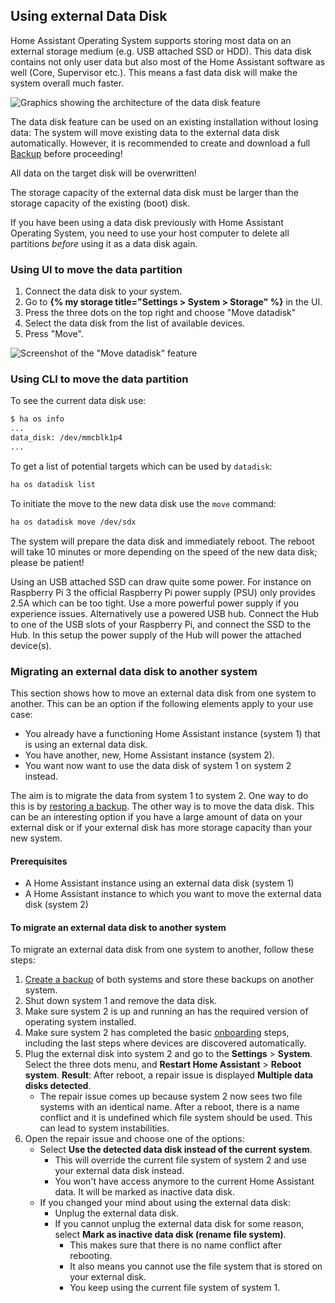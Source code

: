 ## Using external Data Disk

Home Assistant Operating System supports storing most data on an external storage medium (e.g. USB attached SSD or HDD). This data disk contains not only user data but also most of the Home Assistant software as well (Core, Supervisor etc.). This means a fast data disk will make the system overall much faster.

![Graphics showing the architecture of the data disk feature](/images/haos/usb-data-disk.png)

The data disk feature can be used on an existing installation without losing data: The system will move existing data to the external data disk automatically. However, it is recommended to create and download a full <a href="#backups">Backup</a> before proceeding!

<div class='note warning'>

  All data on the target disk will be overwritten!

</div>

<div class='note'>

  The storage capacity of the external data disk must be larger than the storage capacity of the existing (boot) disk.

</div>

<div class='note'>

  If you have been using a data disk previously with Home Assistant Operating System, you need to use your host computer to delete all partitions *before* using it as a data disk again.

</div>

### Using UI to move the data partition

1. Connect the data disk to your system.
2. Go to **{% my storage title="Settings > System > Storage" %}** in the UI.
3. Press the three dots on the top right and choose "Move datadisk"
4. Select the data disk from the list of available devices.
5. Press "Move".

![Screenshot of the "Move datadisk" feature](/images/screenshots/move-datadisk.png)

### Using CLI to move the data partition

To see the current data disk use:

```sh
$ ha os info
...
data_disk: /dev/mmcblk1p4
...
```

To get a list of potential targets which can be used by `datadisk`:

```sh
ha os datadisk list
```

To initiate the move to the new data disk use the `move` command:

```sh
ha os datadisk move /dev/sdx
```

The system will prepare the data disk and immediately reboot. The reboot will take 10 minutes or more depending on the speed of the new data disk; please be patient!

<div class='note'>

Using an USB attached SSD can draw quite some power. For instance on Raspberry Pi 3 the official Raspberry Pi power supply (PSU) only provides 2.5A which can be too tight. Use a more powerful power supply if you experience issues. Alternatively use a powered USB hub. Connect the Hub to one of the USB slots of your Raspberry Pi, and connect the SSD to the Hub. In this setup the power supply of the Hub will power the attached device(s).

</div>

### Migrating an external data disk to another system

This section shows how to move an external data disk from one system to another.
This can be an option if the following elements apply to your use case:

- You already have a functioning Home Assistant instance (system 1) that is using an external data disk.
- You have another, new, Home Assistant instance (system 2).
- You want now want to use the data disk of system 1 on system 2 instead.

The aim is to migrate the data from system 1 to system 2. One way to do this is by [restoring a backup](/common-tasks/os/#restoring-a-backup). The other way is to move the data disk. This can be an interesting option if you have a large amount of data on your external disk or if your external disk has more storage capacity than your new system.

#### Prerequisites

- A Home Assistant instance using an external data disk (system 1)
- A Home Assistant instance to which you want to move the external data disk (system 2)

#### To migrate an external data disk to another system

To migrate an external data disk from one system to another, follow these steps:

1. [Create a backup](/common-tasks/os/#backups) of both systems and store these backups on another system.
2. Shut down system 1 and remove the data disk.
3. Make sure system 2 is up and running an has the required version of operating system installed.
4. Make sure system 2 has completed the basic [onboarding](/getting-started/onboarding/) steps, including the last steps where devices are discovered automatically.
5. Plug the external disk into system 2 and go to the **Settings** > **System**. Select the three dots menu, and **Restart Home Assistant** > **Reboot system**.
   **Result**: After reboot, a repair issue is displayed **Multiple data disks detected**.
   - The repair issue comes up because system 2 now sees two file systems with an identical name. After a reboot, there is a name conflict and it is undefined which file system should be used. This can lead to system instabilities.
6. Open the repair issue and choose one of the options:
   - Select **Use the detected data disk instead of the current system**.
     - This will override the current file system of system 2 and use your external data disk instead.
     - You won't have access anymore to the current Home Assistant data. It will be marked as inactive data disk.
   - If you changed your mind about using the external data disk:
     - Unplug the external data disk.
     - If you cannot unplug the external data disk for some reason, select **Mark as inactive data disk (rename file system)**.
       - This makes sure that there is no name conflict after rebooting.
       - It also means you cannot use the file system that is stored on your external disk.
       - You keep using the current file system of system 1.
